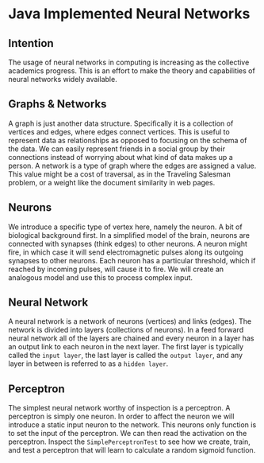 Java Implemented Neural Networks
================================

## Intention ##

The usage of neural networks in computing is increasing as the collective academics progress. This is an effort to make the theory and capabilities of neural networks widely available.

## Graphs & Networks ##

A graph is just another data structure. Specifically it is a collection of vertices and edges, where edges connect vertices. This is useful to represent data as relationships as opposed to focusing on the schema of the data. We can easily represent friends in a social group by their connections instead of worrying about what kind of data makes up a person. A network is a type of graph where the edges are assigned a value. This value might be a cost of traversal, as in the Traveling Salesman problem, or a weight like the document similarity in web pages.

## Neurons ##

We introduce a specific type of vertex here, namely the neuron. A bit of biological background first. In a simplified model of the brain, neurons are connected with synapses (think edges) to other neurons. A neuron might fire, in which case it will send electromagnetic pulses along its outgoing synapses to other neurons. Each neuron has a particular threshold, which if reached by incoming pulses, will cause it to fire. We will create an analogous model and use this to process complex input.

## Neural Network ##

A neural network is a network of neurons (vertices) and links (edges). The network is divided into layers (collections of neurons). In a feed forward neural network all of the layers are chained and every neuron in a layer has an output link to each neuron in the next layer. The first layer is typically called the `input layer`, the last layer is called the `output layer`, and any layer in between is referred to as a `hidden layer`. 

## Perceptron ##

The simplest neural network worthy of inspection is a perceptron. A perceptron is simply one neuron. In order to affect the neuron we will introduce a static input neuron to the network. This neurons only function is to set the input of the perceptron. We can then read the activation on the perceptron. Inspect the `SimplePerceptronTest` to see how we create, train, and test a perceptron that will learn to calculate a random sigmoid function.


